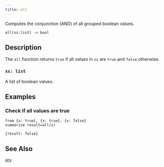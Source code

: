 ```yaml
---
title: all
---
```


Computes the conjunction (AND) of all grouped boolean values.

```tql
all(xs:list) -> bool
```

## Description

The `all` function returns `true` if all values in `xs` are `true` and `false`
otherwise.

### `xs: list`

A list of boolean values.

## Examples

### Check if all values are true

```tql
from {x: true}, {x: true}, {x: false}
summarize result=all(x)
```

```tql
{result: false}
```

## See Also

[`any`](/reference/functions/any)
